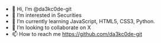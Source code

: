 - 👋 Hi, I’m @da3kc0de-git
- 👀 I’m interested in Securities
- 🌱 I’m currently learning JavaScript, HTML5, CSS3, Python.
- 💞️ I’m looking to collaborate on X
- 📫 How to reach me https://github.com/da3kc0de-git

<!---
da3kc0de-git/da3kc0de-git is a ✨ special ✨ repository because its `README.md` (this file) appears on your GitHub profile.
You can click the Preview link to take a look at your changes.
--->
